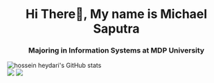<h1 align="center"> Hi There👋, My name is Michael Saputra </h1>
<h3 align="center"> Majoring in Information Systems at MDP University </h3>

  <img src="https://github-readme-stats.vercel.app/api?username=MichaelSaputra1&show_icons=true&include_all_commits=true&theme=monokai" alt="hossein heydari's GitHub stats" /><br />
  <img src="https://github-readme-streak-stats.herokuapp.com/?user=MichaelSaputra1&theme=monokai"/>
  <img src="https://github-readme-stats.vercel.app/api/top-langs/?username=MichaelSaputra1&layout=compact&theme=monokai&langs_count=12"/><br />
</p>




<!--
**MichaelSaputra1/MichaelSaputra1** is a ✨ _special_ ✨ repository because its `README.md` (this file) appears on your GitHub profile.

Here are some ideas to get you started:

- 🔭 I’m currently working on ...
- 🌱 I’m currently learning ...
- 👯 I’m looking to collaborate on ...
- 🤔 I’m looking for help with ...
- 💬 Ask me about ...
- 📫 How to reach me: ...
- 😄 Pronouns: ...
- ⚡ Fun fact: ...
-->

